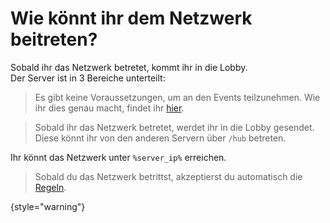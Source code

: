 [rules]: survial-rules.md "Zurück zu den Regeln"

# Wie könnt ihr dem Netzwerk beitreten?

Sobald ihr das Netzwerk betretet, kommt ihr in die Lobby.\
Der Server ist in 3 Bereiche unterteilt:

<tabs>
<!-- The following tab remains here to be reimplemented in the new server season 1.22! -->
<!--
<tab title="Survival Server" id="survival">

<deflist>
<def title="Um auf dem Survival Server zu spielen, müsst ihr diese Anforderungen erfüllen:" id="survival-dependencies">

- Ihr benötigt die [Java-Edition](https://de.minecraft.wiki/w/Java_Edition) in der
  Version [%required_game_version%](%required_game_version_link%), um auf dem Server spielen zu
  können.
- Ihr müsst [CastCrafter](%twitch_cast%) auf [Twitch](%twitch%) folgen.
- Ihr müsst euren Discord-Account mit [Twitch](%twitch%) verbunden haben.
  Wie dies funktioniert, erfahrt
  ihr [hier](support.md#link-twitch "Wie ihr eure Accounts verknüpft erfahrt ihr hier!")!
- Ihr müsst ein [Whitelist Ticket](support.md#whitelist-ticket "%click-more-info%")
  im [Discord](%dc_link%) erstellen.
- Sobald ihr euch auf der Whitelist befindet, dürft ihr den Discord-Server nicht mehr verlassen.

Wenn ihr alle Anforderungen erfüllt, könnt ihr den Survival Server über den Kompass betreten.
Weitere Informationen findet ihr [hier](servers.md).

</def>

</deflist>
</tab>
-->

<tab title="Event Server" id="events">

> Es gibt keine Voraussetzungen, um an den Events teilzunehmen.
> Wie ihr dies genau macht, findet
> ihr [hier](how-to-take-part-in-an-event.md).

</tab>
<tab title="Lobby Server" id="lobby">

> Sobald ihr das Netzwerk betretet, werdet ihr in die Lobby gesendet.
> Diese könnt ihr von den anderen
> Servern über `/hub` betreten.

</tab>
</tabs>

Ihr könnt das Netzwerk unter `%server_ip%` erreichen.

> Sobald du das Netzwerk betrittst, akzeptierst du automatisch die [Regeln](rules.md).
>
{style="warning"}